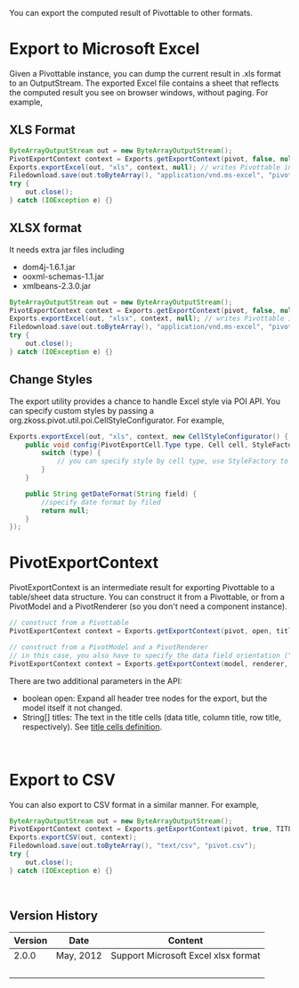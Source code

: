 You can export the computed result of Pivottable to other formats.

# Export to Microsoft Excel

Given a Pivottable instance, you can dump the current result in .xls
format to an OutputStream. The exported Excel file contains a sheet that
reflects the computed result you see on browser windows, without paging.
For example,

## XLS Format

```java
ByteArrayOutputStream out = new ByteArrayOutputStream();
PivotExportContext context = Exports.getExportContext(pivot, false, null);
Exports.exportExcel(out, "xls", context, null); // writes Pivottable information to the output stream
Filedownload.save(out.toByteArray(), "application/vnd.ms-excel", "pivot.xls"); // file download
try {
    out.close();
} catch (IOException e) {}
```

## XLSX format

It needs extra jar files including

- dom4j-1.6.1.jar
- ooxml-schemas-1.1.jar
- xmlbeans-2.3.0.jar

```java
ByteArrayOutputStream out = new ByteArrayOutputStream();
PivotExportContext context = Exports.getExportContext(pivot, false, null);
Exports.exportExcel(out, "xlsx", context, null); // writes Pivottable information to the output stream
Filedownload.save(out.toByteArray(), "application/vnd.ms-excel", "pivot.xlsx"); // file download
try {
    out.close();
} catch (IOException e) {}
```

## Change Styles

The export utility provides a chance to handle Excel style via POI API.
You can specify custom styles by passing a
<javadoc directory="zkpvt">org.zkoss.pivot.util.poi.CellStyleConfigurator</javadoc>.
For example,

```java
Exports.exportExcel(out, "xls", context, new CellStyleConfigurator() {
    public void config(PivotExportCell.Type type, Cell cell, StyleFactory styleFactory) {
        switch (type) {
            // you can specify style by cell type, use StyleFactory to create new style
        }
    }

    public String getDateFormat(String field) {
        //specify date format by filed
        return null;
    }
});
```

# PivotExportContext

PivotExportContext is an intermediate result for exporting Pivottable to
a table/sheet data structure. You can construct it from a Pivottable, or
from a PivotModel and a PivotRenderer (so you don't need a component
instance).

```java
// construct from a Pivottable
PivotExportContext context = Exports.getExportContext(pivot, open, titles); 

// construct from a PivotModel and a PivotRenderer
// in this case, you also have to specify the data field orientation ("column" or "row")
PivotExportContext context = Exports.getExportContext(model, renderer, "column", open, titles); 
```

There are two additional parameters in the API:

- boolean open: Expand all header tree nodes for the export, but the
  model itself it not changed.
- String\[\] titles: The text in the title cells (data title, column
  title, row title, respectively). See [ title cells definition]({{site.baseurl}}/zk_pivottable_essentials/quick_start/concept#Trivia).

 

# Export to CSV

You can also export to CSV format in a similar manner. For example,

```java
ByteArrayOutputStream out = new ByteArrayOutputStream();
PivotExportContext context = Exports.getExportContext(pivot, true, TITLES);
Exports.exportCSV(out, context);
Filedownload.save(out.toByteArray(), "text/csv", "pivot.csv");
try {
    out.close();
} catch (IOException e) {}
```

 

## Version History

| Version | Date      | Content                             |
|---------|-----------|-------------------------------------|
| 2.0.0   | May, 2012 | Support Microsoft Excel xlsx format |
|         |           |                                     |
